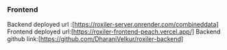 ### Frontend 
Backend deployed url :[https://roxiler-server.onrender.com/combineddata]
Frontend deployed url:[https://roxiler-frontend-peach.vercel.app/]
Backend github link:[https://github.com/DharaniVelkur/roxiler-backend]
